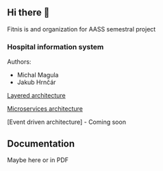 ## Hi there 👋

Fitnis is and organization for AASS semestral project

### Hospital information system

Authors:
- Michal Magula
- Jakub Hrnčár

[Layered architecture](https://github.com/fitnis/fitnis-layered)

[Microservices architecture](https://github.com/fitnis/fitnis-microservices)

[Event driven architecture] - Coming soon

## Documentation
Maybe here or in PDF


<!--

**Here are some ideas to get you started:**

🙋‍♀️ A short introduction - what is your organization all about?
🌈 Contribution guidelines - how can the community get involved?
👩‍💻 Useful resources - where can the community find your docs? Is there anything else the community should know?
🍿 Fun facts - what does your team eat for breakfast?
🧙 Remember, you can do mighty things with the power of [Markdown](https://docs.github.com/github/writing-on-github/getting-started-with-writing-and-formatting-on-github/basic-writing-and-formatting-syntax)
-->
